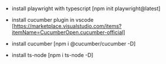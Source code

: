 - install playwright with typescript [npm init playwright@latest]

- install cucumber plugin in vscode [https://marketplace.visualstudio.com/items?itemName=CucumberOpen.cucumber-official]

- install cucumber [npm i @cucumber/cucumber -D]

- install ts-node [npm i ts-node -D]

